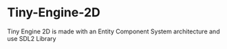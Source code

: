# Tiny-Engine-2D
Tiny Engine 2D is made with an Entity Component System architecture and use SDL2 Library
